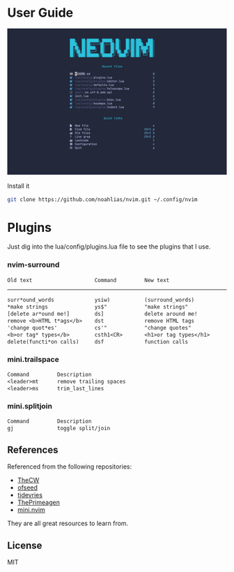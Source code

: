 

# User Guide


![](./assets/dashboard.png)

Install it
```bash
git clone https://github.com/noahlias/nvim.git ~/.config/nvim
```

# Plugins

Just dig into the lua/config/plugins.lua file to see the plugins that I use.


### nvim-surround

    Old text                    Command         New text
--------------------------------------------------------------------------------
    surr*ound_words             ysiw)           (surround_words)
    *make strings               ys$"            "make strings"
    [delete ar*ound me!]        ds]             delete around me!
    remove <b>HTML t*ags</b>    dst             remove HTML tags
    'change quot*es'            cs'"            "change quotes"
    <b>or tag* types</b>        csth1<CR>       <h1>or tag types</h1>
    delete(functi*on calls)     dsf             function calls

### mini.trailspace
    Command         Description
    <leader>mt      remove trailing spaces
    <leader>ms      trim_last_lines

### mini.splitjoin

    Command         Description
    gj              toggle split/join

## References
Referenced from the following repositories:

- [TheCW](https://github.com/theniceboy/nvim)
- [ofseed](https://github.com/ofseed/nvim/)
- [tjdevries](https://github.com/tjdevries/config_manager)
- [ThePrimeagen](https://github.com/ThePrimeagen/init.lua)
- [mini.nvim](https://github.com/echasnovski/mini.nvim)

They are all great resources to learn from.

## License

MIT
